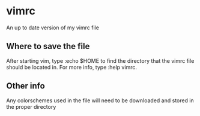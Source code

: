 # vimrc
An up to date version of my vimrc file

## Where to save the file

After starting vim, type :echo $HOME to find the directory that the vimrc file should be located in.  For more info, type :help vimrc.

## Other info

Any colorschemes used in the file will need to be downloaded and stored in the proper directory
